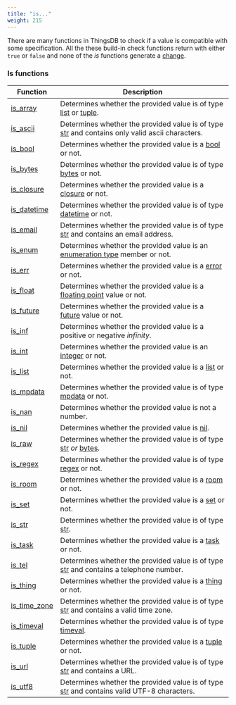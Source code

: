 ```yaml
---
title: "is..."
weight: 215
---
```


There are many functions in ThingsDB to check if a value is compatible with some specification.
All the these build-in check functions return with either `true` or `false` and none of the _is_ functions generate a [change](../../overview/changes).

### Is functions

Function                        | Description
------------------------------- | -----------
[is_array](./is_array)          | Determines whether the provided value is of type [list](../../data-types/list) or [tuple](../../data-types/tuple).
[is_ascii](./is_ascii)          | Determines whether the provided value is of type [str](../../data-types/str) and contains only valid ascii characters.
[is_bool](./is_bool)            | Determines whether the provided value is a [bool](../../data-types/bool) or not.
[is_bytes](./is_bytes)          | Determines whether the provided value is of type [bytes](../../data-types/bytes) or not.
[is_closure](./is_closure)      | Determines whether the provided value is a [closure](../../data-types/closure) or not.
[is_datetime](./is_datetime)    | Determines whether the provided value is of type [datetime](../../data-types/datetime) or not.
[is_email](./is_email)          | Determines whether the provided value is of type [str](../../data-types/str) and contains an email address.
[is_enum](./is_enum)            | Determines whether the provided value is an [enumeration type](../../data-types/enum) member or not.
[is_err](./is_err)              | Determines whether the provided value is a [error](../../data-types/error) or not.
[is_float](./is_float)          | Determines whether the provided value is a [floating point](../../data-types/float) value or not.
[is_future](./is_future)        | Determines whether the provided value is a [future](../../data-types/future) value or not.
[is_inf](./is_inf)              | Determines whether the provided value is a positive or negative *infinity*.
[is_int](./is_int)              | Determines whether the provided value is an [integer](../../data-types/int) or not.
[is_list](./is_list)            | Determines whether the provided value is a [list](../../data-types/list) or not.
[is_mpdata](./is_mpdata)        | Determines whether the provided value is of type [mpdata](../../data-types/) or not.
[is_nan](./is_nan)              | Determines whether the provided value is not a number.
[is_nil](./is_nil)              | Determines whether the provided value is [nil](../../data-types/nil).
[is_raw](./is_raw)              | Determines whether the provided value is of type [str](../../data-types/str) *or* [bytes](../../data-types/bytes).
[is_regex](./is_regex)          | Determines whether the provided value is of type [regex](../../data-types/regex) or not.
[is_room](./is_room)            | Determines whether the provided value is a [room](../../data-types/room) or not.
[is_set](./is_set)              | Determines whether the provided value is a [set](../../data-types/set) or not.
[is_str](./is_str)              | Determines whether the provided value is of type [str](../../data-types/str).
[is_task](./is_task)            | Determines whether the provided value is a [task](../../data-types/task) or not.
[is_tel](./is_tel)              | Determines whether the provided value is of type [str](../../data-types/str) and contains a telephone number.
[is_thing](./is_thing)          | Determines whether the provided value is a [thing](../../data-types/thing) or not.
[is_time_zone](./is_time_zone)  | Determines whether the provided value is of type [str](../../data-types/str) and contains a valid time zone.
[is_timeval](./is_timeval)      | Determines whether the provided value is of type [timeval](../../data-types/timeval).
[is_tuple](./is_tuple)          | Determines whether the provided value is a [tuple](../../data-types/tuple) or not.
[is_url](./is_url)              | Determines whether the provided value is of type [str](../../data-types/str) and contains a URL.
[is_utf8](./is_utf8)            | Determines whether the provided value is of type [str](../../data-types/str) and contains valid UTF-8 characters.